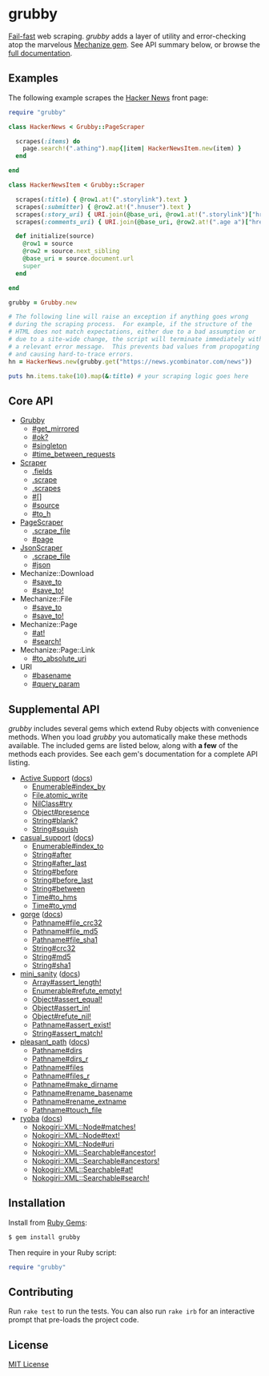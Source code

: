 # grubby

[Fail-fast] web scraping.  *grubby* adds a layer of utility and
error-checking atop the marvelous [Mechanize gem].  See API summary
below, or browse the [full documentation].

[Fail-fast]: https://en.wikipedia.org/wiki/Fail-fast
[Mechanize gem]: https://rubygems.org/gems/mechanize
[full documentation]: http://www.rubydoc.info/gems/grubby/


## Examples

The following example scrapes the [Hacker News] front page:

```ruby
require "grubby"

class HackerNews < Grubby::PageScraper

  scrapes(:items) do
    page.search!(".athing").map{|item| HackerNewsItem.new(item) }
  end

end

class HackerNewsItem < Grubby::Scraper

  scrapes(:title) { @row1.at!(".storylink").text }
  scrapes(:submitter) { @row2.at!(".hnuser").text }
  scrapes(:story_uri) { URI.join(@base_uri, @row1.at!(".storylink")["href"]) }
  scrapes(:comments_uri) { URI.join(@base_uri, @row2.at!(".age a")["href"]) }

  def initialize(source)
    @row1 = source
    @row2 = source.next_sibling
    @base_uri = source.document.url
    super
  end

end

grubby = Grubby.new

# The following line will raise an exception if anything goes wrong
# during the scraping process.  For example, if the structure of the
# HTML does not match expectations, either due to a bad assumption or
# due to a site-wide change, the script will terminate immediately with
# a relevant error message.  This prevents bad values from propogating
# and causing hard-to-trace errors.
hn = HackerNews.new(grubby.get("https://news.ycombinator.com/news"))

puts hn.items.take(10).map(&:title) # your scraping logic goes here
```

[Hacker News]: https://news.ycombinator.com/news


## Core API

- [Grubby](http://www.rubydoc.info/gems/grubby/Grubby)
  - [#get_mirrored](http://www.rubydoc.info/gems/grubby/Grubby:get_mirrored)
  - [#ok?](http://www.rubydoc.info/gems/grubby/Grubby:ok%3F)
  - [#singleton](http://www.rubydoc.info/gems/grubby/Grubby:singleton)
  - [#time_between_requests](http://www.rubydoc.info/gems/grubby/Grubby:time_between_requests)
- [Scraper](http://www.rubydoc.info/gems/grubby/Grubby/Scraper)
  - [.fields](http://www.rubydoc.info/gems/grubby/Grubby/Scraper.fields)
  - [.scrape](http://www.rubydoc.info/gems/grubby/Grubby/Scraper.scrape)
  - [.scrapes](http://www.rubydoc.info/gems/grubby/Grubby/Scraper.scrapes)
  - [#[]](http://www.rubydoc.info/gems/grubby/Grubby/Scraper:[])
  - [#source](http://www.rubydoc.info/gems/grubby/Grubby/Scraper:source)
  - [#to_h](http://www.rubydoc.info/gems/grubby/Grubby/Scraper:to_h)
- [PageScraper](http://www.rubydoc.info/gems/grubby/Grubby/PageScraper)
  - [.scrape_file](http://www.rubydoc.info/gems/grubby/Grubby/PageScraper.scrape_file)
  - [#page](http://www.rubydoc.info/gems/grubby/Grubby/PageScraper:page)
- [JsonScraper](http://www.rubydoc.info/gems/grubby/Grubby/JsonScraper)
  - [.scrape_file](http://www.rubydoc.info/gems/grubby/Grubby/JsonScraper.scrape_file)
  - [#json](http://www.rubydoc.info/gems/grubby/Grubby/JsonScraper:json)
- Mechanize::Download
  - [#save_to](http://www.rubydoc.info/gems/grubby/Mechanize/Parser:save_to)
  - [#save_to!](http://www.rubydoc.info/gems/grubby/Mechanize/Parser:save_to%21)
- Mechanize::File
  - [#save_to](http://www.rubydoc.info/gems/grubby/Mechanize/Parser:save_to)
  - [#save_to!](http://www.rubydoc.info/gems/grubby/Mechanize/Parser:save_to%21)
- Mechanize::Page
  - [#at!](http://www.rubydoc.info/gems/grubby/Mechanize/Page:at%21)
  - [#search!](http://www.rubydoc.info/gems/grubby/Mechanize/Page:search%21)
- Mechanize::Page::Link
  - [#to_absolute_uri](http://www.rubydoc.info/gems/grubby/Mechanize/Page/Link#to_absolute_uri)
- URI
  - [#basename](https://www.rubydoc.info/gems/grubby/URI:basename)
  - [#query_param](https://www.rubydoc.info/gems/grubby/URI:query_param)


## Supplemental API

*grubby* includes several gems which extend Ruby objects with
convenience methods.  When you load *grubby* you automatically make
these methods available.  The included gems are listed below, along with
**a few** of the methods each provides.  See each gem's documentation
for a complete API listing.

- [Active Support](https://rubygems.org/gems/activesupport)
  ([docs](http://www.rubydoc.info/gems/activesupport/))
  - [Enumerable#index_by](https://www.rubydoc.info/gems/activesupport/Enumerable:index_by)
  - [File.atomic_write](https://www.rubydoc.info/gems/activesupport/File:atomic_write)
  - [NilClass#try](https://www.rubydoc.info/gems/activesupport/NilClass:try)
  - [Object#presence](https://www.rubydoc.info/gems/activesupport/Object:presence)
  - [String#blank?](https://www.rubydoc.info/gems/activesupport/String:blank%3F)
  - [String#squish](https://www.rubydoc.info/gems/activesupport/String:squish)
- [casual_support](https://rubygems.org/gems/casual_support)
  ([docs](http://www.rubydoc.info/gems/casual_support/))
  - [Enumerable#index_to](http://www.rubydoc.info/gems/casual_support/Enumerable:index_to)
  - [String#after](http://www.rubydoc.info/gems/casual_support/String:after)
  - [String#after_last](http://www.rubydoc.info/gems/casual_support/String:after_last)
  - [String#before](http://www.rubydoc.info/gems/casual_support/String:before)
  - [String#before_last](http://www.rubydoc.info/gems/casual_support/String:before_last)
  - [String#between](http://www.rubydoc.info/gems/casual_support/String:between)
  - [Time#to_hms](http://www.rubydoc.info/gems/casual_support/Time:to_hms)
  - [Time#to_ymd](http://www.rubydoc.info/gems/casual_support/Time:to_ymd)
- [gorge](https://rubygems.org/gems/gorge)
  ([docs](http://www.rubydoc.info/gems/gorge/))
  - [Pathname#file_crc32](http://www.rubydoc.info/gems/gorge/Pathname:file_crc32)
  - [Pathname#file_md5](http://www.rubydoc.info/gems/gorge/Pathname:file_md5)
  - [Pathname#file_sha1](http://www.rubydoc.info/gems/gorge/Pathname:file_sha1)
  - [String#crc32](http://www.rubydoc.info/gems/gorge/String:crc32)
  - [String#md5](http://www.rubydoc.info/gems/gorge/String:md5)
  - [String#sha1](http://www.rubydoc.info/gems/gorge/String:sha1)
- [mini_sanity](https://rubygems.org/gems/mini_sanity)
  ([docs](http://www.rubydoc.info/gems/mini_sanity/))
  - [Array#assert_length!](http://www.rubydoc.info/gems/mini_sanity/Array:assert_length%21)
  - [Enumerable#refute_empty!](http://www.rubydoc.info/gems/mini_sanity/Enumerable:refute_empty%21)
  - [Object#assert_equal!](http://www.rubydoc.info/gems/mini_sanity/Object:assert_equal%21)
  - [Object#assert_in!](http://www.rubydoc.info/gems/mini_sanity/Object:assert_in%21)
  - [Object#refute_nil!](http://www.rubydoc.info/gems/mini_sanity/Object:refute_nil%21)
  - [Pathname#assert_exist!](http://www.rubydoc.info/gems/mini_sanity/Pathname:assert_exist%21)
  - [String#assert_match!](http://www.rubydoc.info/gems/mini_sanity/String:assert_match%21)
- [pleasant_path](https://rubygems.org/gems/pleasant_path)
  ([docs](http://www.rubydoc.info/gems/pleasant_path/))
  - [Pathname#dirs](http://www.rubydoc.info/gems/pleasant_path/Pathname:dirs)
  - [Pathname#dirs_r](http://www.rubydoc.info/gems/pleasant_path/Pathname:dirs_r)
  - [Pathname#files](http://www.rubydoc.info/gems/pleasant_path/Pathname:files)
  - [Pathname#files_r](http://www.rubydoc.info/gems/pleasant_path/Pathname:files_r)
  - [Pathname#make_dirname](http://www.rubydoc.info/gems/pleasant_path/Pathname:make_dirname)
  - [Pathname#rename_basename](http://www.rubydoc.info/gems/pleasant_path/Pathname:rename_basename)
  - [Pathname#rename_extname](http://www.rubydoc.info/gems/pleasant_path/Pathname:rename_extname)
  - [Pathname#touch_file](http://www.rubydoc.info/gems/pleasant_path/Pathname:touch_file)
- [ryoba](https://rubygems.org/gems/ryoba)
  ([docs](http://www.rubydoc.info/gems/ryoba/))
  - [Nokogiri::XML::Node#matches!](http://www.rubydoc.info/gems/ryoba/Nokogiri/XML/Node:matches%21)
  - [Nokogiri::XML::Node#text!](http://www.rubydoc.info/gems/ryoba/Nokogiri/XML/Node:text%21)
  - [Nokogiri::XML::Node#uri](http://www.rubydoc.info/gems/ryoba/Nokogiri/XML/Node:uri)
  - [Nokogiri::XML::Searchable#ancestor!](http://www.rubydoc.info/gems/ryoba/Nokogiri/XML/Searchable:ancestor%21)
  - [Nokogiri::XML::Searchable#ancestors!](http://www.rubydoc.info/gems/ryoba/Nokogiri/XML/Searchable:ancestors%21)
  - [Nokogiri::XML::Searchable#at!](http://www.rubydoc.info/gems/ryoba/Nokogiri/XML/Searchable:at%21)
  - [Nokogiri::XML::Searchable#search!](http://www.rubydoc.info/gems/ryoba/Nokogiri/XML/Searchable:search%21)

## Installation

Install from [Ruby Gems](https://rubygems.org/gems/grubby):

```bash
$ gem install grubby
```

Then require in your Ruby script:

```ruby
require "grubby"
```


## Contributing

Run `rake test` to run the tests.  You can also run `rake irb` for an
interactive prompt that pre-loads the project code.


## License

[MIT License](https://opensource.org/licenses/MIT)
